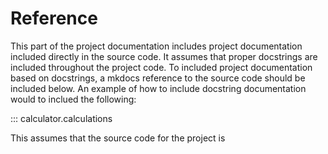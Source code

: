 # Reference

This part of the project documentation includes project documentation included directly in the source code.  It 
assumes that proper docstrings are included throughout the project code.  To included project documentation based on 
docstrings, a mkdocs reference to the source code should be included below.
An example of how to include docstring documentation would to inclued the following:

::: calculator.calculations


This assumes that the source code for the project is 
